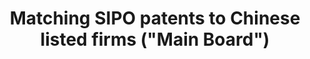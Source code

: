 ---
citation: "\n@article{he_matching_2019,\n\ttitle = {Matching {SIPO} patents to {Chinese}
  listed firms (\"{Main} {Board}\")},\n\turl = {https://dataverse.harvard.edu/dataset.xhtml?persistentId=doi:10.7910/DVN/CF1IXO},\n\tdoi
  = {10.7910/DVN/CF1IXO},\n\tabstract = {Matching SIPO patents to Chinese listed firms
  (\"Main Board\"). Please refer to the user documentation \"Chinese Patent Database
  User Documentation: M...},\n\tlanguage = {en},\n\turldate = {2021-08-17},\n\tauthor
  = {He, Zi-Lin and Tong, Tony and Zhang, Yuchen and He, Wenlong},\n\tmonth = dec,\n\tyear
  = {2019},\n\tnote = {type: dataset},\n}\n"
description: " \t\nMatching SIPO patents to Chinese listed firms (\"Main Board\").
  Please refer to the user documentation \"Chinese Patent Database User Documentation:
  Matching SIPO Patents to Chinese Publicly-Listed Companies and Subsidiaries\" for
  more details about this dataset. "
documentation: 'last updated 2017.  See also this 2019 update w/ 3 varieties (now
  #66): https://dataverse.harvard.edu/dataset.xhtml?persistentId=doi:10.7910/DVN/QUH8KT'
last_edit: 08/17/2021, 11:16:07
location: https://dataverse.harvard.edu/dataset.xhtml?persistentId=doi:10.7910/DVN/CF1IXO
maintained_by: Contact maintainer through Dataverse
record_creation_timestamp: 08/17/2021, 11:16:07
record_superceded_by: 2a0949bb-2f36-45a7-b4cf-109456cec21d
shortname: sipo_matching
timeframe: through 2016?
title: Matching SIPO patents to Chinese listed firms ("Main Board")
uuid: 1b372a68-18ae-45e3-9a28-a6feecc3e7b8
wed,_01_dec_2021_19:13:44_gmt: 2a0949bb-2f36-45a7-b4cf-109456cec21d
---